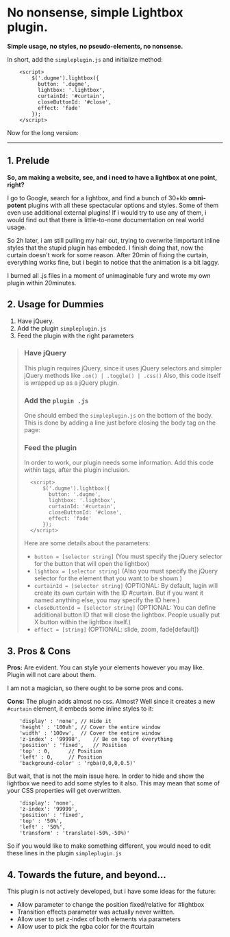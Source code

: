 # No nonsense, simple Lightbox plugin.

**Simple usage, no styles, no pseudo-elements, no nonsense.**

In short, add the `simpleplugin.js` and initialize method:

```
    <script>
        $('.dugme').lightbox({
          button: '.dugme',
          lightbox: '.lightbox',
          curtainId: '#curtain',
          closeButtonId: '#close',
          effect: 'fade'
        });
    </script>
```

Now for the long version:


----------


## 1. Prelude


**So, am making a website, see, and i need to have a lightbox at one point, right?**

I go to Google, search for a lightbox, and find a bunch of 30+kb **omni-potent** plugins with all these spectacular options and styles. Some of them even use additional external plugins! If i would try to use any of them, i would find out that there is little-to-none documentation on real world usage.

So 2h later, i am still pulling my hair out, trying to overwrite !important inline styles that the stupid plugin has embeded. I finish doing that, now the curtain doesn't work for some reason. After 20min of fixing the curtain, everything works fine, but i begin to notice that the animation is a bit laggy.

I burned all .js files in a moment of unimaginable fury and wrote my own plugin within 20minutes.

## 2. Usage for Dummies

1. Have jQuery.
2. Add the plugin `simpleplugin.js`
3. Feed the plugin with the right parameters

> ### Have jQuery
> 
> This plugin requires jQuery, since it uses jQuery selectors and
> simpler jQuery methods like `.on() | .toggle() | .css()` Also, this
> code itself is wrapped up as a jQuery plugin.
> 
> ### Add the `plugin .js`
> 
> One should embed the `simpleplugin.js` on the bottom of the body. This
> is done by adding a line just before closing the body tag on the page:
> 
> 
> ### Feed the plugin
> 
> In order to work, our plugin needs some information. Add this code
> within <script></script> tags, after the plugin inclusion.
> 
> ```
>   <script>
>       $('.dugme').lightbox({
>         button: '.dugme',
>         lightbox: '.lightbox',
>         curtainId: '#curtain',
>         closeButtonId: '#close',
>         effect: 'fade'
>       });
>   </script>
>```
> Here are some details about the
> parameters:
> 
> - `button = [selector string]` (You must specify the jQuery selector for the button that will open the lightbox)
> - `lightbox = [selector string]` (Also you must specify the jQuery selector for the element that you want to be shown.)
> - `curtainId = [selector string]` (OPTIONAL: By default, lugin will create its own curtain with the ID #curtain. But if you want it named anything else, you may specify the ID here.)
> - `closeButtonId = [selector string]` (OPTIONAL: You can define additional button ID that will close the lightbox. People usually put X button within the lightbox itself.)
> - `effect = [string]` (OPTIONAL: slide, zoom,  fade[default])

## 3. Pros & Cons

**Pros:** Are evident. You can style your elements however you may like. Plugin will not care about them.

I am not a magician, so there ought to be some pros and cons.

**Cons:** The plugin adds almost no css. Almost? Well since it creates a new `#curtain` element, it embeds some inline styles to it:

```
    'display' : 'none', // Hide it
    'height' : '100vh', // Cover the entire window
    'width' : '100vw',  // Cover the entire window
    'z-index' : '99998',    // Be on top of everything
    'position' : 'fixed',   // Position 
    'top' : 0,      // Position
    'left' : 0,     // Position
    'background-color' : 'rgba(0,0,0,0.5)'
```

But wait, that is not the main issue here. In order to hide and show the lightbox we need to add some styles to it also. This may mean that some of your CSS properties will get overwritten.
```
    'display': 'none',
    'z-index': '99999',
    'position' : 'fixed',
    'top' : '50%',
    'left' : '50%',
    'transform' : 'translate(-50%,-50%)'
```

So if you would like to make something different, you would need to edit these lines in the plugin `simpleplugin.js`


## 4. Towards the future, and beyond...

This plugin is not actively developed, but i have some ideas for the future:

- Allow parameter to change the position fixed/relative for #lightbox
- Transition effects parameter was actually never written.
- Allow user to set z-index of both elements via parameters
- Allow user to pick the rgba color for the #curtain